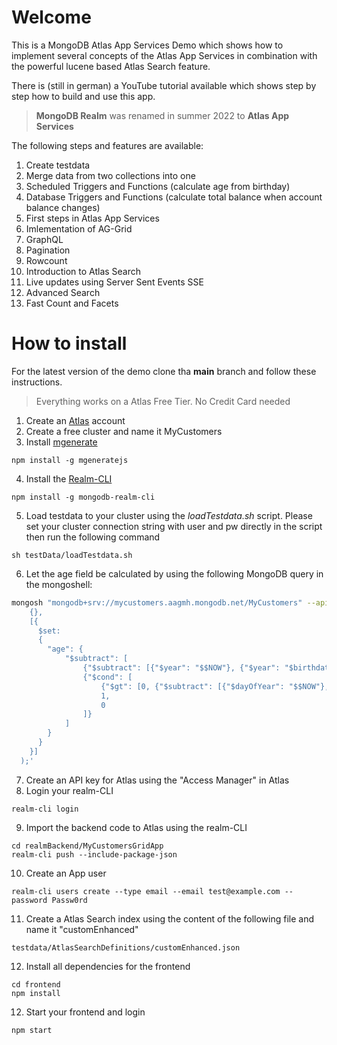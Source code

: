 # Welcome
This is a MongoDB Atlas App Services Demo which shows how to implement several concepts of the Atlas App Services in combination with the powerful lucene based Atlas Search feature.

There is (still in german) a YouTube tutorial available which shows step by step how to build and use this app.

> **MongoDB Realm** was renamed in summer 2022 to **Atlas App Services**

The following steps and features are available:

1. Create testdata
2. Merge data from two collections into one
3. Scheduled Triggers and Functions (calculate age from birthday)
4. Database Triggers and Functions (calculate total balance when account balance changes)
5. First steps in Atlas App Services
6. Imlementation of AG-Grid
7. GraphQL
8. Pagination
9. Rowcount
10. Introduction to Atlas Search
11. Live updates using Server Sent Events SSE
12. Advanced Search
13. Fast Count and Facets

# How to install
For the latest version of the demo clone tha **main** branch and follow these instructions. 

> Everything works on a Atlas Free Tier. No Credit Card needed

1. Create an [Atlas](https://cloud.mongodb.com) account
2. Create a free cluster and name it MyCustomers
3. Install [mgenerate](https://github.com/rueckstiess/mgeneratejs) 
```
npm install -g mgeneratejs
```
4. Install the [Realm-CLI](https://www.mongodb.com/docs/atlas/app-services/cli/)
```
npm install -g mongodb-realm-cli
```
5. Load testdata to your cluster using the *loadTestdata.sh* script. Please set your cluster connection string with user and pw directly in the script then run the following command
```
sh testData/loadTestdata.sh
```
6. Let the age field be calculated by using the following MongoDB query in the mongoshell:
```bash
mongosh "mongodb+srv://mycustomers.aagmh.mongodb.net/MyCustomers" --apiVersion 1 --username <username> --eval 'db.customerSingleView.updateMany(
    {},
    [{
      $set:
      {
        "age": {
            "$subtract": [
                {"$subtract": [{"$year": "$$NOW"}, {"$year": "$birthdate"}]},
                {"$cond": [
                    {"$gt": [0, {"$subtract": [{"$dayOfYear": "$$NOW"},{"$dayOfYear": "$birthdate"}]}]},
                    1,
                    0
                ]}
            ]
        }
      }
    }]
  );'
  ```
7. Create an API key for Atlas using the "Access Manager" in Atlas
8. Login your realm-CLI 
```
realm-cli login
```
9. Import the backend code to Atlas using the realm-CLI
```
cd realmBackend/MyCustomersGridApp
realm-cli push --include-package-json
```
10. Create an App user
```
realm-cli users create --type email --email test@example.com --password Passw0rd
```
11. Create a Atlas Search index using the content of the following file and name it "customEnhanced"
```
testdata/AtlasSearchDefinitions/customEnhanced.json
```

12. Install all dependencies for the frontend
```
cd frontend
npm install
```
12. Start your frontend and login
```
npm start
```